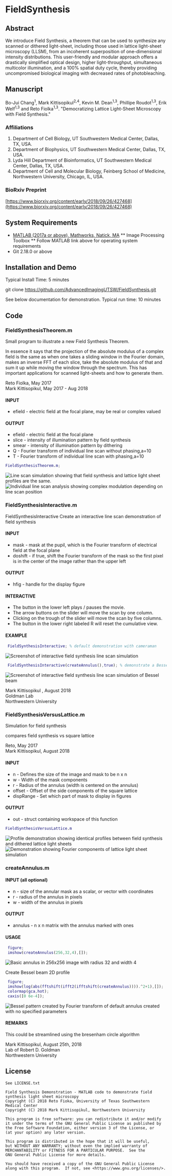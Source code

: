 # FieldSynthesis

## Abstract

We introduce Field Synthesis, a theorem that can be used to synthesize any scanned or dithered light-sheet, including those used in lattice light-sheet microscopy (LLSM), from an incoherent superposition of one-dimensional intensity distributions. This user-friendly and modular approach offers a drastically simplified optical design, higher light-throughput, simultaneous multicolor illumination, and a 100% spatial duty cycle, thereby providing uncompromised biological imaging with decreased rates of photobleaching. 

## Manuscript


Bo-Jui Chang<sup>1</sup>, Mark Kittisopikul<sup>2,4</sup>, Kevin M. Dean<sup>1,3</sup>, Phillipe Roudot<sup>1,3</sup>, Erik Welf<sup>1,3</sup> and Reto Fiolka<sup>1,3</sup>.
"Democratizing Lattice Light-Sheet Microscopy with Field Synthesis."
 
### Affiliations
1. Department of Cell Biology, UT Southwestern Medical Center, Dallas, TX, USA. 
2. Department of Biophysics, UT Southwestern Medical Center, Dallas, TX, USA.
3. Lyda Hill Department of Bioinformatics, UT Southwestern Medical Center, Dallas, TX, USA.
4. Department of Cell and Molecular Biology, Feinberg School of Medicine, Northwestern University, Chicago, IL, USA.

### BioRxiv Preprint
[https://www.biorxiv.org/content/early/2018/09/26/427468](https://www.biorxiv.org/content/early/2018/09/26/427468)

## System Requirements

* [MATLAB (2017a or above), Mathworks, Natick, MA](https://www.mathworks.com/support/sysreq.html)
** Image Processing Toolbox
** Follow MATLAB link above for operating system requirements
* Git 2.18.0 or above

## Installation and Demo

Typical Install Time: 5 minutes

git clone https://github.com/AdvancedImagingUTSW/FieldSynthesis.git

See below documentation for demonstration. Typical run time: 10 minutes

## Code

### FieldSynthesisTheorem.m

   Small program to illustrate a new Field Synthesis Theorem.

   In essence it says that the projection of the absolute modulus of a
   complex field is the same as when one takes a sliding window in the
   Fourier domain, makes an inverse FFT of each slice, take the absolute
   modulus of that and sum it up while moving the window through the
   spectrum.  This has important applications for scanned light-sheets and
   how to generate them.

   Reto Fiolka, May 2017  
   Mark Kittisopikul, May 2017 - Aug 2018

   #### INPUT
   * efield - electric field at the focal plane, may be real or complex
            valued
   
   #### OUTPUT
   * efield - electric field at the focal plane
   * slice  - intensity of illumination pattern by field synthesis
   * smear  - intensity of illumination pattern by dithering
   * Q      - Fourier transform of individual line scan without phasing,a=10
   * T      - Fourier transform of individual line scan with phasing,a=10

```matlab
FieldSynthesisTheorem.m;
```

![Line scan simulation showing that field synthesis and lattice light sheet profiles are the same.](images/FieldSynthesisTheorem_1.png)
![Individual line scan analysis showing complex modulation depending on line scan position](images/FieldSynthesisTheorem_2.png)


### FieldSynthesisInteractive.m

FieldSynthesisInteractive Create an interactive line scan demonstration of
field synthesis

 #### INPUT
 * mask - mask at the pupil, which is the Fourier transform of electrical
        field at the focal plane
 * doshift - if true, shift the Fourier transform of the mask so the first
           pixel is in the center of the image rather than the upper left

 #### OUTPUT
 * hfig - handle for the display figure

 #### INTERACTIVE
 * The button in the lower left plays / pauses the movie.
 * The arrow buttons on the slider will move the scan by one column.
 * Clicking on the trough of the slider will move the scan by five columns.
 * The button in the lower right labeled R will reset the cumulative view.

 #### EXAMPLE
```matlab
 FieldSynthesisInteractive; % default demonstration with cameraman
```
![Screenshot of interactive field synthesis line scan simulation](images/FieldSynthesisInteractive.png)

```matlab
 FieldSynthesisInteractive(createAnnulus(),true); % demonstrate a Bessel beam 
```

![Screenshot of interactive field synthesis line scan simulation of Bessel beam](images/FieldSynthesisInteractive_bessel.png)

 Mark Kittisopikul , August 2018  
 Goldman Lab  
 Northwestern University

### FieldSynthesisVersusLattice.m

Simulation for field synthesis

   compares field synthesis vs square lattice


   Reto, May 2017  
   Mark Kittisopikul, August 2018

   #### INPUT
   * n - Defines the size of the image and mask to be n x n
   * w - Width of the mask components
   * r - Radius of the annulus (width is centered on the annulus)
   * offset - Offset of the side components of the square lattice
   * dispRange - Set which part of mask to display in figures

   #### OUTPUT
   * out - struct containing workspace of this function

```matlab
FieldSynthesisVersusLattice.m
```

![Profile demonstration showing identical profiles between field synthesis and dithered lattice light sheets](images/FieldSynthesisVersusLattice_Profiles.png)
![Demonstration showing Fourier components of lattice light sheet simulation](images/FieldSynthesisVersusLattice.png)


### createAnnulus.m

 #### INPUT (all optional)
 * n - size of the annular mask as a scalar, or vector with coordinates
 * r - radius of the annulus in pixels
 * w - width of the annulus in pixels

 #### OUTPUT
 * annulus - n x n matrix with the annulus marked with ones

 #### USAGE
```matlab
 figure;
 imshow(createAnnulus(256,32,4),[]);
```

![Basic annulus in 256x256 image with radius 32 and width 4](images/createAnnulus_basic.png)

 Create Bessel beam 2D profile
```matlab
 figure;
 imshow(log(abs(fftshift(ifft2(ifftshift(createAnnulus)))).^2+1),[]);
 colormap(gca,hot);
 caxis([0 6e-4]);
```

![Bessel pattern created by Fourier transform of default annulus created with no specified parameters](images/createAnnulus_bessel.png)

 #### REMARKS
 This could be streamlined using the bresenham circle algorithm

 Mark Kittisopikul, August 25th, 2018  
 Lab of Robert D. Goldman  
 Northwestern University

## License

    See LICENSE.txt

    Field Synthesis Demonstration - MATLAB code to demonstrate field synthesis light sheet microscopy
    Copyright (C) 2018 Reto Fioka, University of Texas Southwestern Medical Center
    Copyright (C) 2018 Mark Kittisopikul, Northwestern University

    This program is free software: you can redistribute it and/or modify
    it under the terms of the GNU General Public License as published by
    the Free Software Foundation, either version 3 of the License, or
    (at your option) any later version.

    This program is distributed in the hope that it will be useful,
    but WITHOUT ANY WARRANTY; without even the implied warranty of
    MERCHANTABILITY or FITNESS FOR A PARTICULAR PURPOSE.  See the
    GNU General Public License for more details.

    You should have received a copy of the GNU General Public License
    along with this program.  If not, see <https://www.gnu.org/licenses/>.
